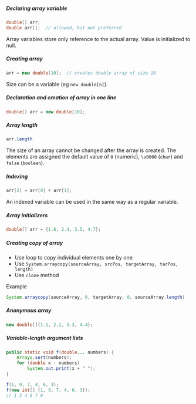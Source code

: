 ##### Declaring array variable
```java
double[] arr;
double arr[];  // allowed, but not preferred
```
Array variables store only reference to the actual array. Value is initialized to null.

##### Creating array
```java
arr = new double[10];  // creates double array of size 10
```
Size can be a variable (eg `new double[n]`).

##### Declaration and creation of array in one line
```java
double[] arr = new double[10];
```

##### Array length
```java
arr.length
```
The size of an array cannot be changed after the array is created. The elements are assigned the default value of `0` (numeric), `\u0000` (`char`) and `false` (`boolean`).

##### Indexing
```java
arr[2] = arr[0] + arr[1];
```
An indexed variable can be used in the same way as a regular variable.

##### Array initializers
```java
double[] arr = {1.6, 2.4, 3.5, 4.7};
```

##### Creating copy of array
- Use loop to copy individual elements one by one
- Use `System.arraycopy(sourceArray, srcPos, targetArray, tarPos, length)`
- Use `clone` method

Example
```java
System.arraycopy(sourceArray, 0, targetArray, 0, sourceArray.length)
```

##### Anonymous array
```java
new double[]{1.1, 2.2, 3.3, 4.4};
```

##### Variable-length argument lists
```java
public static void f(double... numbers) {
    Arrays.sort(numbers);
    for (double x : numbers)
        System.out.print(x + " ");
}

f(1, 9, 7, 4, 6, 3);
f(new int[] {1, 9, 7, 4, 6, 3});
// 1 3 4 6 7 9 
```